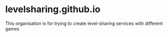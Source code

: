# levelsharing.github.io
This organisation is for trying to create level-sharing services with different games
